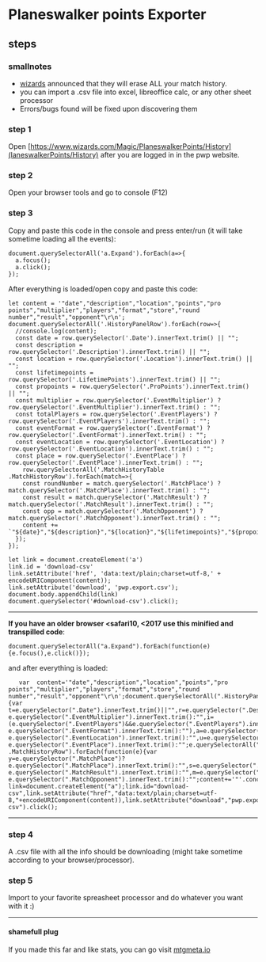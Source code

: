 # Planeswalker points Exporter

## steps	

### smallnotes

* [wizards](https://magic.gg/news/sunsetting-planeswalker-points) announced that they will erase ALL your match history.
* you can import a .csv file into excel, libreoffice calc, or any other sheet processor
* Errors/bugs found will be fixed upon discovering  them


### step 1

Open [https://www.wizards.com/Magic/PlaneswalkerPoints/History](laneswalkerPoints/History) after you are logged in in the pwp website.

### step 2

Open your browser tools and go to console (F12)

### step 3

Copy and paste this code in the console and press enter/run (it will take sometime loading all the events):

    document.querySelectorAll('a.Expand').forEach(a=>{
      a.focus();
      a.click();
    });

After everything is loaded/open copy and paste this code:
    
    let content = '"date","description","location","points","pro points","multiplier","players","format","store","round number","result","opponent"\r\n';
    document.querySelectorAll('.HistoryPanelRow').forEach(row=>{
      //console.log(content);
      const date = row.querySelector('.Date').innerText.trim() || "";
      const description = row.querySelector('.Description').innerText.trim() || "";
      const location = row.querySelector('.Location').innerText.trim() || "";
      const lifetimepoints = row.querySelector('.LifetimePoints').innerText.trim() || "";
      const propoints = row.querySelector('.ProPoints').innerText.trim() || "";
      const multiplier = row.querySelector('.EventMultiplier') ? row.querySelector('.EventMultiplier').innerText.trim() : "";
      const totalPlayers = row.querySelector('.EventPlayers') ? row.querySelector('.EventPlayers').innerText.trim() : "";
      const eventFormat = row.querySelector('.EventFormat') ? row.querySelector('.EventFormat').innerText.trim() : "";
      const eventLocation = row.querySelector('.EventLocation') ? row.querySelector('.EventLocation').innerText.trim() : "";
      const place = row.querySelector('.EventPlace') ? row.querySelector('.EventPlace').innerText.trim() : "";
    	row.querySelectorAll('.MatchHistoryTable .MatchHistoryRow').forEach(match=>{
        const roundNumber = match.querySelector('.MatchPlace') ? match.querySelector('.MatchPlace').innerText.trim() : "";
        const result = match.querySelector('.MatchResult') ? match.querySelector('.MatchResult').innerText.trim() : "";
        const opp = match.querySelector('.MatchOpponent') ? match.querySelector('.MatchOpponent').innerText.trim() : "";
        content += `"${date}","${description}","${location}","${lifetimepoints}","${propoints}","${multiplier}","${eventFormat}","${eventLocation}","${place}","${roundNumber}","${result}","${opp}"\r\n`;
      });
    });
    
    let link = document.createElement('a')
    link.id = 'download-csv'
    link.setAttribute('href', 'data:text/plain;charset=utf-8,' + encodeURIComponent(content));
    link.setAttribute('download', 'pwp.export.csv');
    document.body.appendChild(link)
    document.querySelector('#download-csv').click();

___
**If you have an older browser <safari10, <2017 use this minified and transpilled code**:

    document.querySelectorAll("a.Expand").forEach(function(e){e.focus(),e.click()});

and after everything is loaded:

       var  content='"date","description","location","points","pro points","multiplier","players","format","store","round number","result","opponent"\r\n';document.querySelectorAll(".HistoryPanelRow").forEach(function(e){var  t=e.querySelector(".Date").innerText.trim()||"",r=e.querySelector(".Description").innerText.trim()||"",n=e.querySelector(".Location").innerText.trim()||"",o=e.querySelector(".LifetimePoints").innerText.trim()||"",c=e.querySelector(".ProPoints").innerText.trim()||"",l=e.querySelector(".EventMultiplier")?e.querySelector(".EventMultiplier").innerText.trim():"",i=(e.querySelector(".EventPlayers")&&e.querySelector(".EventPlayers").innerText.trim(),e.querySelector(".EventFormat")?e.querySelector(".EventFormat").innerText.trim():""),a=e.querySelector(".EventLocation")?e.querySelector(".EventLocation").innerText.trim():"",u=e.querySelector(".EventPlace")?e.querySelector(".EventPlace").innerText.trim():"";e.querySelectorAll(".MatchHistoryTable .MatchHistoryRow").forEach(function(e){var  y=e.querySelector(".MatchPlace")?e.querySelector(".MatchPlace").innerText.trim():"",s=e.querySelector(".MatchResult")?e.querySelector(".MatchResult").innerText.trim():"",m=e.querySelector(".MatchOpponent")?e.querySelector(".MatchOpponent").innerText.trim():"";content+='"'.concat(t,'","').concat(r,'","').concat(n,'","').concat(o,'","').concat(c,'","').concat(l,'","').concat(i,'","').concat(a,'","').concat(u,'","').concat(y,'","').concat(s,'","').concat(m,'"\r\n')})});var  link=document.createElement("a");link.id="download-csv",link.setAttribute("href","data:text/plain;charset=utf-8,"+encodeURIComponent(content)),link.setAttribute("download","pwp.export.csv"),document.body.appendChild(link),document.querySelector("#download-csv").click();
___

### step 4

A .csv file with all the info should be downloading (might take sometime according to your browser/processor).

### step 5

Import to your favorite spreasheet processor and do whatever you want with it :)



____

#### shamefull plug
If you made this far and like stats, you can go visit [mtgmeta.io](https://mtgmeta.io)


